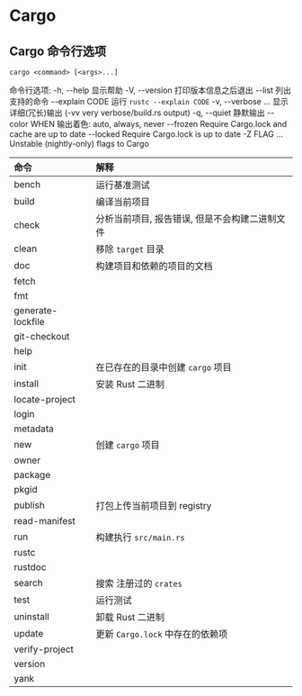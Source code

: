# Cargo

## Cargo 命令行选项

`cargo <command> [<args>...]`  

命令行选项:
    -h, --help          显示帮助
    -V, --version       打印版本信息之后退出
    --list              列出支持的命令
    --explain CODE      运行 `rustc --explain CODE`
    -v, --verbose ...   显示详细(冗长)输出 (-vv very verbose/build.rs output)
    -q, --quiet         静默输出
    --color WHEN        输出着色: auto, always, never
    --frozen            Require Cargo.lock and cache are up to date
    --locked            Require Cargo.lock is up to date
    -Z FLAG ...         Unstable (nightly-only) flags to Cargo

|命令|解释|
|:---|:---|
|bench       | 运行基准测试|
|build       | 编译当前项目|
|check       | 分析当前项目, 报告错误, 但是不会构建二进制文件 |
|clean       | 移除 `target` 目录 |
|doc         | 构建项目和依赖的项目的文档 |
|fetch | |
|fmt | |
|generate-lockfile | |
|git-checkout |  |
|help | |
|init        | 在已存在的目录中创建 `cargo` 项目 |
|install     | 安装 Rust 二进制|
|locate-project | |
|login | |
|metadata | |
|new         | 创建 `cargo` 项目 |
|owner | |
|package | |
|pkgid |  |
|publish     | 打包上传当前项目到 registry|
|read-manifest | |
|run         | 构建执行 `src/main.rs` |
|rustc | |
|rustdoc | |
|search      | 搜索 注册过的 `crates`|
|test        | 运行测试 |
|uninstall   | 卸载 Rust 二进制|
|update      | 更新 `Cargo.lock` 中存在的依赖项 |
|verify-project | |
|version | |
|yank | |